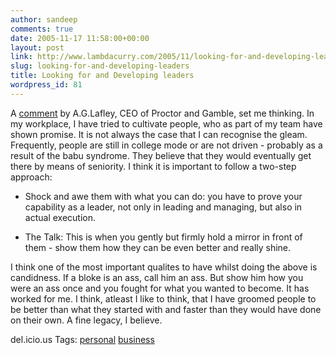 ```yaml
---
author: sandeep
comments: true
date: 2005-11-17 11:58:00+00:00
layout: post
link: http://www.lambdacurry.com/2005/11/looking-for-and-developing-leaders/
slug: looking-for-and-developing-leaders
title: Looking for and Developing leaders
wordpress_id: 81
---
```


A [comment](http://www.chiefexecutive.net/ME2/dirmod.asp?sid=&nm=&type=Publishing&mod=Publications%3A%3AArticle&mid=8F3A7027421841978F18BE895F87F791&tier=4&id=CF940B8C73FE4740A048F3566DBFA89A) by A.G.Lafley, CEO of Proctor and Gamble, set me thinking. In my workplace, I have tried to cultivate people, who as part of my team have shown promise.
It is not always the case that I can recognise the gleam. Frequently, people are still in college mode or are not driven - probably as a result of the babu syndrome. They believe that they would eventually get there by means of seniority.
I think it is important to follow a two-step approach:


  
  *  Shock and awe them with what you can do: you have to prove your capability as a leader, not only in leading and managing, but also in actual execution.
  

        
  * The Talk: This is when you gently but firmly hold a mirror in front of them - show them how they can be even better and really shine.
        



I think one of the most important qualites to have whilst doing the above is candidness. If a bloke is an ass, call him an ass. But show him how you were an ass once and you fought for what you wanted to become.
It has worked for me. I think, atleast I like to think, that I have groomed people to be better than what they started with and faster than they would have done on their own.
A fine legacy, I believe.



del.icio.us Tags: [personal](http://del.icio.us/sss8ue/personal) [business](http://del.icio.us/sss8ue/business)

